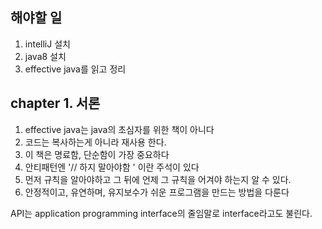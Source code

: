 ## 해야할 일


1. intelliJ 설치
2. java8 설치
3. effective java를 읽고 정리


## chapter 1. 서론

1. effective java는 java의 초심자를 위한 책이 아니다
2. 코드는 복사하는게 아니라 재사용 한다.
3. 이 책은 명료함, 단순함이 가장 중요하다
4. 안티패턴엔 '// 하지 말아야함 ' 이란 주석이 있다
5. 먼저 규칙을 알아야하고 그 뒤에 언제 그 규칙을 어겨야 하는지 알 수 있다.
6. 안정적이고, 유연하며, 유지보수가 쉬운 프로그램을 만드는 방법을 다룬다

API는 application programming interface의 줄임말로 interface라고도 불린다.
